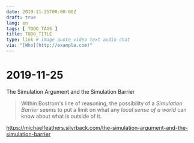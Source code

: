 ```yaml
---
date: 2019-11-25T00:00:00Z
draft: true
lang: en
tags: [ TODO_TAGS ]
title: TODO_TITLE
type: link # image quote video text audio chat
via: "[Who](http://example.com)"
---
```



# 2019-11-25

The Simulation Argument and the Simulation Barrier 

> Within Bostrom's line of reasoning, the possibility of a _Simulation Barrier_ seems to put a limit on what any _local sense of a world_ can know about what is outside of it.

https://michaelfeathers.silvrback.com/the-simulation-argument-and-the-simulation-barrier
